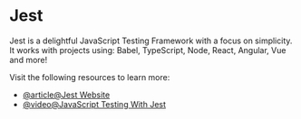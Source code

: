 # Jest

Jest is a delightful JavaScript Testing Framework with a focus on simplicity.
It works with projects using: Babel, TypeScript, Node, React, Angular, Vue and more!

Visit the following resources to learn more:

- [@article@Jest Website](https://jestjs.io/)
- [@video@JavaScript Testing With Jest](https://youtu.be/IPiUDhwnZxA?si=2_lE2bDo2fRuo2CU)
